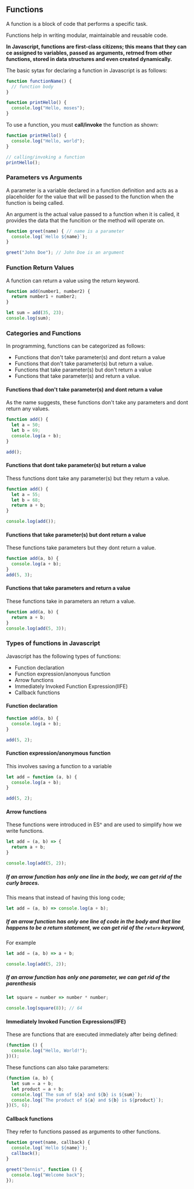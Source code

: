 ## Functions
A function is a block of code that performs a specific task.

Functions help in writing modular, maintainable and reusable code.

**In Javascript, functions are first-class citizens; this means that they can ce assigned to variables, passed as arguments, retrned from other functions, stored in data structures and even created dynamically.**

The basic sytax for declaring  a function in Javascript is as follows:
```js
function functionName() {
  // function body
}
```
```js
function printHello() {
  console.log("Hello, moses");
}
```
To use a function, you must **call/invoke** the function as shown:
```js
function printHello() {
  console.log("Hello, world");
}

// calling/invoking a function
printHello();
```
### Parameters vs Arguments
A parameter is a variable declared in a function definition and acts as a placeholder for the value that will be passed to the function when the function is being called.

An argument is the actual value passed to a function when it is called, it provides the data that the funcition or the method will operate on.
```js
function greet(name) { // name is a parameter
  console.log(`Hello ${name}`);
}

greet("John Doe"); // John Doe is an argument
```
### Function Return Values
A function can return a value using the return keyword.
```js
function add(number1, number2) {
  return number1 + number2;
}

let sum = add(35, 23);
console.log(sum);
```
### Categories and Functions
In programming, functions can be categorized as follows:
- Functions that don't take parameter(s) and dont return a value
- Functions that don't take parameter(s) but return a value.
- Functions that take parameter(s) but don't return a value
- Functions that take parameter(s) and return a value.
#### Functions thad don't take parameter(s) and dont return a value
As the name suggests, these functions don't take any parameters and dont return any values.
```js
function add() {
  let a = 50;
  let b = 69;
  console.log(a + b);
}

add();
```
#### Functions that dont take parameter(s) but return a value
Thess functions dont take any parameter(s) but they return a value.
```js
function add() {
  let a = 55;
  let b = 68;
  return a + b;
}

console.log(add());
```
#### Functions that take parameter(s) but dont return a value
These functions take parameters but they dont return a value.
```js
function add(a, b) {
  console.log(a + b);
}
add(5, 3);
```
#### Functions that take parameters and return a value
These functions take in parameters an return a value.
```js
function add(a, b) {
  return a + b;
}
console.log(add(5, 3));
```
### Types of functions in Javascript
Javascript has the following types of functions:
- Function declaration
- Function expression/anonyous function
- Arrow functions 
- Immediately Invoked Function Expression(IIFE)
- Callback functions
#### Function declaration
```js
function add(a, b) {
  console.log(a + b);
}

add(5, 2);
```
#### Function expression/anonymous function
This involves saving a function to a variable
```js
let add = function (a, b) {
  console.log(a + b);
}

add(5, 2);
```
#### Arrow functions
These functions were introduced in ES^ and are used to simplify how we write functions.
```js
let add = (a, b) => {
  return a + b;
}

console.log(add(5, 2));
```
##### If an arrow function has only one line in the body, we can get rid of the curly braces. 
This means that instead of having this long code;
```js
let add = (a, b) => console.log(a + b);
```
##### If an arrow function has only one line of code in the body and that line happens to be a return statement, we can get rid of the `return` keyword,
For example
```js
let add = (a, b) => a + b;

console.log(add(5, 2));
```
##### If an arrow function has only one parameter, we can get rid of the parenthesis
```js
let square = number => number * number;

console.log(square(8)); // 64
```
#### Immediately Invoked Function Expressions(IIFE)
These are functions that are executed immediately after being defined:
```js
(function () {
  console.log("Hello, World!");
})();
```
These functions can also take parameters:
```js
(function (a, b) {
  let sum = a + b;
  let product = a + b;
  console.log(`The sum of ${a} and ${b} is ${sum}`);
  console.log(`The product of ${a} and ${b} is ${product}`);
})(5, 6);
```
#### Callback functions
They refer to functions passed as arguments to other functions.
```js
function greet(name, callback) {
  console.log(`Hello ${name}`);
  callback();
}

greet("Dennis", function () {
  console.log("Welcome back");
});
```
